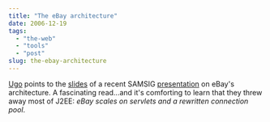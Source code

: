 ```yaml
---
title: "The eBay architecture"
date: 2006-12-19
tags: 
  - "the-web"
  - "tools"
  - "post"
slug: the-ebay-architecture
---
```


[Ugo](http://agylen.com/2006/12/19/the-ebay-architecture/) points to the [slides](http://www.addsimplicity.com/downloads/eBaySDForum2006-11-29.pdf) of a recent SAMSIG [presentation](http://www.sdforum.org/SDForum/Templates/CalendarEvent.aspx?CID=2013&mo=11&yr=2006) on eBay's architecture. A fascinating read...and it's comforting to learn that they threw away most of J2EE: _eBay scales on servlets and a rewritten connection pool_.
